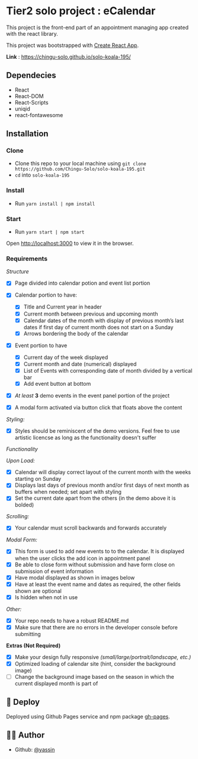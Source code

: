 # Tier2 solo project : eCalendar

This project is the front-end part of an appointment managing app created with the react library.

This project was bootstrapped with [Create React App](https://github.com/facebook/create-react-app).

**Link** : https://chingu-solo.github.io/solo-koala-195/

## Dependecies

- React
- React-DOM
- React-Scripts
- uniqid
- react-fontawesome

## Installation

### Clone

- Clone this repo to your local machine using `git clone https://github.com/Chingu-Solo/solo-koala-195.git`
- `cd` into `solo-koala-195`

### Install

- Run `yarn install | npm install`

### Start

- Run `yarn start | npm start`

Open [http://localhost:3000](http://localhost:3000) to view it in the browser.

### Requirements

_Structure_

- [x] Page divided into calendar potion and event list portion

- [x] Calendar portion to have:

  - [x] Title and Current year in header
  - [x] Current month between previous and upcoming month
  - [x] Calendar dates of the month with display of previous month’s last dates if first day of current month does not start on a Sunday
  - [x] Arrows bordering the body of the calendar

- [x] Event portion to have

  - [x] Current day of the week displayed
  - [x] Current month and date (numerical) displayed
  - [x] List of Events with corresponding date of month divided by a vertical bar
  - [x] Add event button at bottom

- [x] _At least_ **3** demo events in the event panel portion of the project

- [x] A modal form activated via button click that floats above the content

_Styling:_

- [x] Styles should be reminiscent of the demo versions. Feel free to use artistic licencse as long as the functionality doesn't suffer

_Functionality_

_Upon Load:_

- [x] Calendar will display correct layout of the current month with the weeks starting on Sunday
- [x] Displays last days of previous month and/or first days of next month as buffers when needed; set apart with styling
- [x] Set the current date apart from the others (in the demo above it is bolded)

_Scrolling:_

- [x] Your calendar must scroll backwards and forwards accurately

_Modal Form:_

- [x] This form is used to add new events to to the calendar. It is displayed when the user clicks the add icon in appointment panel
- [x] Be able to close form without submission and have form close on submission of event information
- [x] Have modal displayed as shown in images below
- [x] Have at least the event name and dates as required, the other fields shown are optional
- [x] Is hidden when not in use

_Other:_

- [x] Your repo needs to have a robust README.md
- [x] Make sure that there are no errors in the developer console before submitting

**Extras (Not Required)**

- [x] Make your design fully responsive _(small/large/portrait/landscape, etc.)_
- [x] Optimized loading of calendar site (hint, consider the background image)
- [ ] Change the background image based on the season in which the current displayed month is part of

## 🚀 Deploy

Deployed using Github Pages service and npm package [gh-pages](https://www.npmjs.com/package/gh-pages).

## 🧝‍♂️ Author

- Github: [@yassin](https://github.com/yassinblanco)
